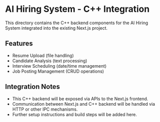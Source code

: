 # AI Hiring System - C++ Integration

This directory contains the C++ backend components for the AI Hiring System integrated into the existing Next.js project.

## Features

- Resume Upload (file handling)
- Candidate Analysis (text processing)
- Interview Scheduling (date/time management)
- Job Posting Management (CRUD operations)

## Integration Notes

- This C++ backend will be exposed via APIs to the Next.js frontend.
- Communication between Next.js and C++ backend will be handled via HTTP or other IPC mechanisms.
- Further setup instructions and build steps will be added here.
